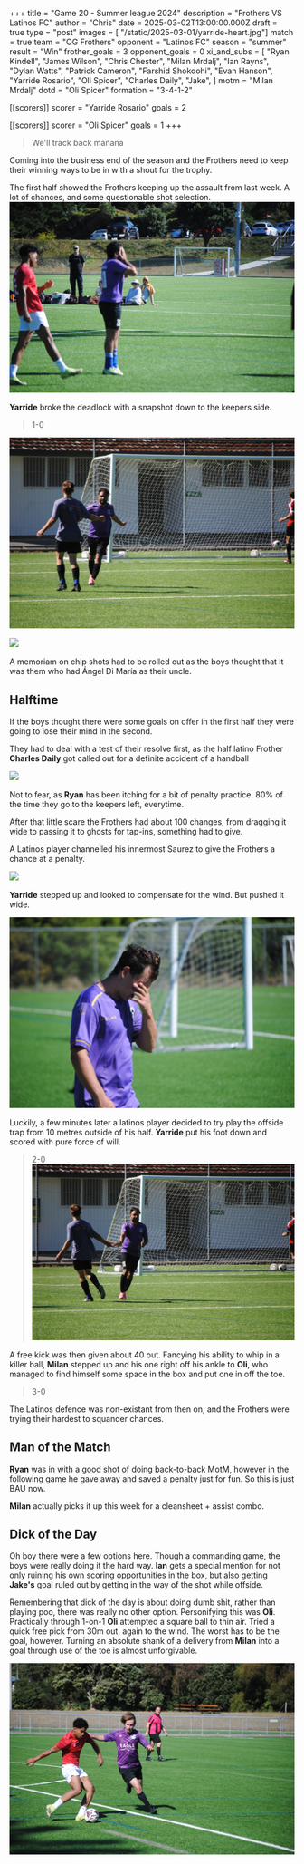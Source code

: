 +++
title = "Game 20 - Summer league 2024"
description = "Frothers VS Latinos FC"
author = "Chris"
date = 2025-03-02T13:00:00.000Z
draft = true
type = "post"
images = [ "/static/2025-03-01/yarride-heart.jpg"]
match = true
team = "OG Frothers"
opponent = "Latinos FC"
season = "summer"
result = "Win"
frother_goals = 3
opponent_goals = 0
xi_and_subs = [
  "Ryan Kindell",
  "James Wilson",
  "Chris Chester",
  "Milan Mrdalj",
  "Ian Rayns",
  "Dylan Watts",
  "Patrick Cameron",
  "Farshid Shokoohi",
  "Evan Hanson",
  "Yarride Rosario",
  "Oli Spicer",
  "Charles Daily",
  "Jake",
]
motm = "Milan Mrdalj"
dotd = "Oli Spicer"
formation = "3-4-1-2"

[[scorers]]
scorer = "Yarride Rosario"
goals = 2

[[scorers]]
scorer = "Oli Spicer"
goals = 1
+++

> We'll track back mañana

Coming into the business end of the season and the Frothers need to keep their winning ways to be in with a shout for the trophy.

The first half showed the Frothers keeping up the assault from last week. A lot of chances, and some questionable shot selection.
![](/static/2025-03-01/farsh-cry.jpg)

**Yarride** broke the deadlock with a snapshot down to the keepers side.

> 1-0

![](/static/2025-03-01/yarride1.jpg)


![](https://media.giphy.com/media/eenSJabvaKIvcNtqRa/giphy.gif?cid=790b7611ddzatzkm1btm81k3woaw1lo7mitl1u4gfk3fc9zs&ep=v1_gifs_search&rid=giphy.gif&ct=g)

A memoriam on chip shots had to be rolled out as the boys thought that it was them who had Ángel Di María as their uncle.

## Halftime

If the boys thought there were some goals on offer in the first half they were going to lose their mind in the second.

They had to deal with a test of their resolve first, as the half latino Frother **Charles Daily** got called out for a definite accident of a handball 

![](https://media.giphy.com/media/v1.Y2lkPTc5MGI3NjExaWt1dTd6NHNlYW52MnVodnZidnZ0YWhhcWFjZ3RpdjRoanUzOTRxMCZlcD12MV9naWZzX3NlYXJjaCZjdD1n/1B31s2g9UZTZ16UzZn/giphy.gif)

Not to fear, as **Ryan** has been itching for a bit of penalty practice. 80% of the time they go to the keepers left, everytime.

After that little scare the Frothers had about 100 changes, from dragging it wide to passing it to ghosts for tap-ins, something had to give.


A Latinos player channelled his innermost Saurez to give the Frothers a chance at a penalty.

![](https://media.giphy.com/media/v1.Y2lkPTc5MGI3NjExMWVxc3hzNzF4OG92Y3JsaHZ5NmF1bG9lczlicGxiOTd3YjV2a3Z0NyZlcD12MV9naWZzX3NlYXJjaCZjdD1n/5i0a2t7IEDTgY/giphy.gif)

**Yarride** stepped up and looked to compensate for the wind. But pushed it wide.

![](/static/2025-03-01/Patrick-c-cry.jpg)

Luckily, a few minutes later a latinos player decided to try play the offside trap from 10 metres outside of his half. **Yarride** put his foot down and scored with pure force of will.

> 2-0
![](/static/2025-03-01/yarride2.jpg)


A free kick was then given about 40 out. Fancying his ability to whip in a killer ball, **Milan** stepped up and his one right off his ankle to **Oli**, who managed to find himself some space in the box and put one in off the toe.

> 3-0

The Latinos defence was non-existant from then on, and the Frothers were trying their hardest to squander chances.

## Man of the Match
**Ryan** was in with a good shot of doing back-to-back MotM, however in the following game he gave away and saved a penalty just for fun. So this is just BAU now.

**Milan** actually picks it up this week for a cleansheet + assist combo.

## Dick of the Day
Oh boy there were a few options here. Though a commanding game, the boys were really doing it the hard way. **Ian** gets a special mention for not only ruining his own scoring opportunities in the box, but also getting **Jake's** goal ruled out by getting in the way of the shot while offside.

Remembering that dick of the day is about doing dumb shit, rather than playing poo, there was really no other option. Personifying this was **Oli**. Practically through 1-on-1 **Oli** attempted a square ball to thin air. Tried a quick free pick from 30m out, again to the wind. The worst has to be the goal, however. Turning an absolute shank of a delivery from **Milan** into a goal through use of the toe is almost unforgivable. 

![](/static/2025-03-01/Oli2.jpg)

